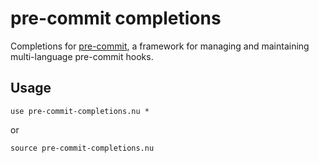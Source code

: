 # pre-commit completions

Completions for [pre-commit](https://pre-commit.com/), a framework for managing and maintaining multi-language pre-commit hooks.

## Usage

```nushell
use pre-commit-completions.nu *
```
or
```nushell
source pre-commit-completions.nu
```
